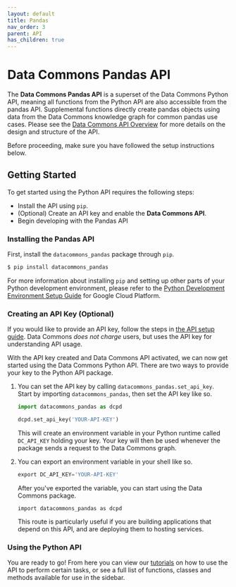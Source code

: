```yaml
---
layout: default
title: Pandas
nav_order: 3
parent: API
has_children: true
---
```

# Data Commons Pandas API

The **Data Commons Pandas API** is a superset of the Data Commons Python API,
meaning all functions from the Python API are also accessible from
the pandas API. Supplemental functions directly create pandas objects using
data from the Data Commons knowledge graph for common pandas use cases.
Please see the [Data Commons API Overview](/api) for more details on the
design and structure of the API.

Before proceeding, make sure you have followed the setup instructions below.

## Getting Started

To get started using the Python API requires the following steps:

*   Install the API using `pip`.
*   (Optional) Create an API key and enable the **Data Commons API**.
*   Begin developing with the Pandas API

### Installing the Pandas API

First, install the `datacommons_pandas` package through `pip`.

```bash
$ pip install datacommons_pandas
```

For more information about installing `pip` and setting up other parts of
your Python development environment, please refer to the
[Python Development Environment Setup Guide](https://cloud.google.com/python/setup.html)
for Google Cloud Platform.

### Creating an API Key (Optional)

If you would like to provide an API key, follow the steps in [the API setup
guide](/api/setup.html). Data Commons *does not charge* users, but uses the
API key for understanding API usage.

With the API key created and Data Commons API activated, we can now get started
using the Data Commons Python API. There are two ways to provide your key
to the Python API package.

1.  You can set the API key by calling `datacommons_pandas.set_api_key`.
    Start by importing `datacommons_pandas`, then set the API key like so.

    ```python
    import datacommons_pandas as dcpd

    dcpd.set_api_key('YOUR-API-KEY')
    ```

    This will create an environment variable in your Python runtime called
    `DC_API_KEY` holding your key. Your key will then be used whenever
    the package sends a request to the Data Commons graph.

1.  You can export an environment variable in your shell like so.

    ```python
    export DC_API_KEY='YOUR-API-KEY'
    ```

    After you've exported the variable, you can start using the Data Commons
    package.

    ```
    import datacommons_pandas as dcpd
    ```

    This route is particularly useful if you are building applications that
    depend on this API, and are deploying them to hosting services.

### Using the Python API

You are ready to go! From here you can view our [tutorials](/tutorials.html) on how to use the
API to perform certain tasks, or see a full list of functions, classes and
methods available for use in the sidebar.
